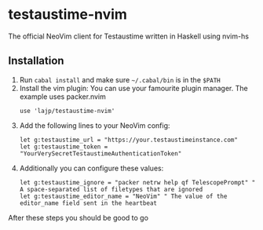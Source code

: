 # testaustime-nvim

The official NeoVim client for Testaustime written in Haskell using nvim-hs

## Installation

1. Run `cabal install` and make sure `~/.cabal/bin` is in the `$PATH`
2. Install the vim plugin:
    You can use your famourite plugin manager. The example uses packer.nvim
    ```vim
    use 'lajp/testaustime-nvim'
    ```
3. Add the following lines to your NeoVim config:
    ```vim
    let g:testaustime_url = "https://your.testaustimeinstance.com"
    let g:testaustime_token = "YourVerySecretTestaustimeAuthenticationToken"
    ```
4. Additionally you can configure these values:
    ```vim
    let g:testaustime_ignore = "packer netrw help qf TelescopePrompt" " A space-separated list of filetypes that are ignored
    let g:testaustime_editor_name = "NeoVim" " The value of the editor_name field sent in the heartbeat
    ```

After these steps you should be good to go
